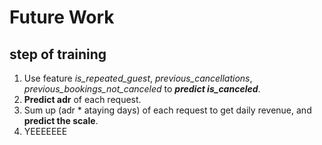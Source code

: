 # Future Work
## step of training
1. Use feature *is_repeated_guest*, *previous_cancellations*, *previous_bookings_not_canceled* to ***predict is_canceled***.
2. **Predict adr** of each request.
3. Sum up (adr * ataying days) of each request to get daily revenue, and **predict the scale**.
99. YEEEEEEE